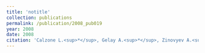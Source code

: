 ```yaml
---
title: 'notitle'
collection: publications
permalink: /publication/2008_pub019
year: 2008
date: 2008
citation: 'Calzone L.<sup>*</sup>, Gelay A.<sup>*</sup>, Zinovyev A.<sup>*+</sup>, Radvanyi F., Barillot E. A comprehensive modular map of molecular interactions in RB/E2F pathway. 2008. <i>Molecular Systems Biology</i> <b>4</b>:174 doi:10.1038/msb.2008.7'
---
```

